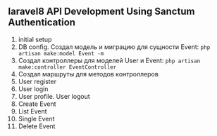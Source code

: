 ## laravel8 API Development Using Sanctum Authentication

1.  initial setup
2.  DB config. Создал модель и миграцию для сущности Event: `php artisan make:model Event -m`
3.  Создал контроллеры для моделей User и Event: `php artisan make:controller EventController`
4.  Создал маршруты для методов контроллеров
5.  User register
6.  User login
7.  User profile. User logout
8.  Create Event
9.  List Event
10. Single Event
11. Delete Event

